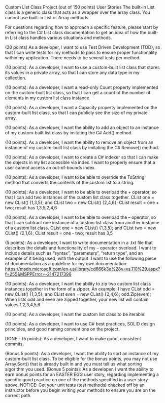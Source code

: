 Custom List Class Project (out of 150 points)
User Stories
The built-in List<T> class is a generic class that acts as a wrapper over the array class. 
You cannot use built-in List or Array methods. 

For questions regarding how to approach a specific feature, 
please start by referring to the C# List<T> class documentation to get an idea of how the built-in List<T> class handles various situations and methods.

(20 points) As a developer, I want to use Test Driven Development (TDD), so that I can write tests for my methods to pass to ensure proper functionality within my application. 
There needs to be several tests per method.

(10 points): As a developer, I want to use a custom-built list class that stores its values in a private array, so that I can store any data type in my collection.

(10 points): As a developer, I want a read-only Count property implemented on the custom-built list class, 
so that I can get a count of the number of elements in my custom list class instance.

(10 points): As a developer, I want a Capacity property implemented on the custom-built list class, so that I can publicly see the size of my private array.

(10 points): As a developer, I want the ability to add an object to an instance of my custom-built list class by imitating the C# Add() method.

(10 points): As a developer, I want the ability to remove an object from an instance of my custom-built list class by imitating the C# Remove() method.

(10 points): As a developer, I want to create a C# indexer so that I can make the objects in my list accessible via index. 
I want to properly ensure that a user cannot access an out-of-bounds index.

(10 points): As a developer, I want to be able to override the ToString method that converts the contents of the custom list to a string.

(10 points): As a developer, I want to be able to overload the + operator, so that I can add two instances of the custom list class together.
CList<int> one = new CList<int>() {1,3,5}; and CList<int> two = new CList<int>() {2,4,6};
CList<int> result = one + two;
result has 1,3,5,2,4,6

(10 points): As a developer, I want to be able to overload the – operator, so that I can subtract one instance of a custom list class from another instance of a custom list class.
CList<int> one = new CList<int>() {1,3,5}; and CList<int> two = new CList<int>() {2,1,6};
CList<int> result = one - two;
result has 3,5

(5 points): As a developer, I want to write documentation in a .txt file that describes the details and functionality of my – operator overload. 
I want to include details such as “syntax”, “parameters”, “return type”, and an example of it being used, with the output. 
I want to use the following piece of documentation as a guideline for my own documentation: 
https://msdn.microsoft.com/en-us/library/cd666k3e%28v=vs.110%29.aspx?f=255&MSPPError=-2147217396

(10 points): As a developer, I want the ability to zip two custom list class instances together in the form of a zipper. An example:
I have CList<int> odd = new CList<int>() {1,3,5}; and CList<int> even = new CList<int>() {2,4,6}; 
odd.Zip(even);
When lists odd and even are zipped together, your new list will contain values 1,2,3,4,5,6

(10 points): As a developer, I want the custom list class to be iterable.

(10 points): As a developer, I want to use C# best practices, SOLID design principles, and good naming conventions on the project. 


DONE - (5 points): As a developer, I want to make good, consistent commits.


(Bonus 5 points): As a developer, I want the ability to sort an instance of my custom-built list class. To be eligible for the bonus points, you may not use Array.Sort() that is already built in and you must tell us what sorting algorithm you used.
(Bonus 5 points): As a developer, I want the ability to earn bonus points for an EASTER EGG user story, regarding implementing a specific good practice on one of the methods specified in a user story above.
NOTICE: Get your unit tests (test methods) checked off by an instructor before you begin writing your methods to ensure you are on the correct path.